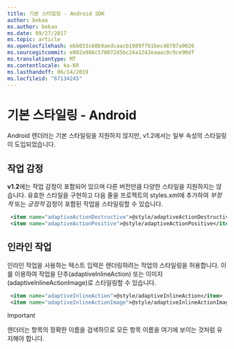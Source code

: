 ```yaml
---
title: 기본 스타일링 - Android SDK
author: bekao
ms.author: bekao
ms.date: 09/27/2017
ms.topic: article
ms.openlocfilehash: ebb033c68b9aedcaacb1989ffb1bec48707a9026
ms.sourcegitcommit: e002a988c570072d5bc24a1242eaaac0c9ce90df
ms.translationtype: MT
ms.contentlocale: ko-KR
ms.lasthandoff: 06/14/2019
ms.locfileid: "67134245"
---
```

# <a name="native-styling---android"></a>기본 스타일링 - Android

Android 렌더러는 기본 스타일링을 지원하지 않지만, v1.2에서는 일부 속성의 스타일링이 도입되었습니다.

## <a name="action-sentiment"></a>작업 감정

**v1.2**에는 작업 감정이 포함되어 있으며 다른 버전만큼 다양한 스타일을 지원하지는 않습니다. 유효한 스타일을 구현하고 다음 줄을 프로젝트의 styles.xml에 추가하여 *부정적* 또는 *긍정적* 감정이 포함된 작업을 스타일링할 수 있습니다.

```styles.xml
 <item name="adaptiveActionDestructive">@style/adaptiveActionDestructive</item>
 <item name="adaptiveActionPositive">@style/adaptiveActionPositive</item>
```

## <a name="inline-action"></a>인라인 작업

인라인 작업을 사용하는 텍스트 입력은 렌더링하려는 작업의 스타일링을 허용합니다. 이를 이용하여 작업을 단추(adaptiveInlineAction) 또는 이미지(adaptiveInlineActionImage)로 스타일링할 수 있습니다.

```styles.xml
 <item name="adaptiveInlineAction">@style/adaptiveInlineAction</item>
 <item name="adaptiveInlineActionImage">@style/adaptiveInlineActionImage</item>
```

> [!IMPORTANT]
> 렌더러는 항목의 정확한 이름을 검색하므로 모든 항목 이름을 여기에 보이는 것처럼 유지해야 합니다.
